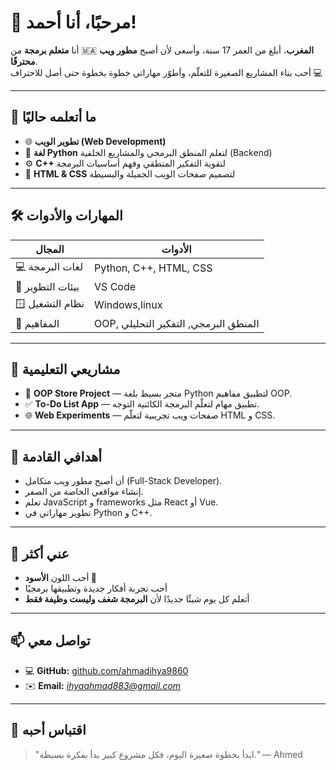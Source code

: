 # 👋 مرحبًا، أنا أحمد!

أنا **متعلم برمجة** من 🇲🇦 **المغرب**، أبلغ من العمر 17 سنة، وأسعى لأن أصبح **مطور ويب محترفًا**.  
أحب بناء المشاريع الصغيرة للتعلّم، وأطوّر مهاراتي خطوة بخطوة حتى أصل للاحتراف 💻  

---

## 🧠 ما أتعلمه حاليًا

- 🌐 **تطوير الويب (Web Development)**  
- 🐍 **لغة Python** لتعلم المنطق البرمجي والمشاريع الخلفية (Backend)  
- ⚙️ **C++** لتقوية التفكير المنطقي وفهم أساسيات البرمجة  
- 🧩 **HTML & CSS** لتصميم صفحات الويب الجميلة والبسيطة  

---

## 🛠️ المهارات والأدوات

| المجال | الأدوات |
|--------|----------|
| 💻 لغات البرمجة | Python, C++, HTML, CSS |
| 🧰 بيئات التطوير | VS Code|
| 🪟 نظام التشغيل | Windows,linux|
| 🧠 المفاهيم | OOP, المنطق البرمجي, التفكير التحليلي |

---

## 🚀 مشاريعي التعليمية

- 🏪 **OOP Store Project** — متجر بسيط بلغة Python لتطبيق مفاهيم OOP.  
- ✅ **To-Do List App** — تطبيق مهام لتعلّم البرمجة الكائنية التوجه.  
- 🌐 **Web Experiments** — صفحات ويب تجريبية لتعلّم HTML و CSS.

---

## 🎯 أهدافي القادمة

- أن أصبح مطور ويب متكامل (Full-Stack Developer).  
- إنشاء مواقعي الخاصة من الصفر.  
- تعلم JavaScript و frameworks مثل React أو Vue.  
- تطوير مهاراتي في Python و C++.  

---

## 💬 عني أكثر

- أحب اللون **الأسود 🖤**  
- أحب تجربة أفكار جديدة وتطبيقها برمجيًا  
- أتعلم كل يوم شيئًا جديدًا لأن **البرمجة شغف وليست وظيفة فقط**

---

## 📫 تواصل معي

- 💻 **GitHub:** [github.com/ahmadihya9860](https://github.com/YourUsername)
- ✉️ **Email:** *ihyaahmad883@gmail.com*

---

## 🌟 اقتباس أحبه

> "ابدأ بخطوة صغيرة اليوم، فكل مشروع كبير بدأ بفكرة بسيطة." — Ahmed